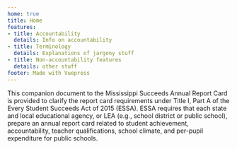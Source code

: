 ```yaml
---
home: true
title: Home
features:
- title: Accountability
  details: Info on accountability
- title: Terminology
  details: Explanations of jargony stuff
- title: Non-accountability features
  details: other stuff
footer: Made with Vuepress
---
```


This companion document to the Mississippi Succeeds Annual Report Card is provided to clarify the report card requirements under Title I, Part A of the Every Student Succeeds Act of 2015 (ESSA).  ESSA requires that each state and local educational agency, or LEA (e.g., school district or public school), prepare an annual report card related to student achievement, accountability, teacher qualifications, school climate, and per-pupil expenditure for public schools.
